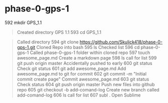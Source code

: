 # phase-0-gps-1

  592  mkdir GPS_1.1
> Created directory GPS 1.1
  593  cd GPS_1.1

> Called directory 
  594  git clone https://github.com/Skulick418/phase-0-gps-1.git
> Cloned Repo into bash
  595  ls
> Checked list 
  596  cd phase-0-gps-1
 > Called phase-0-gps-1 folder within cloned repo
  597  touch awesome_page.md
  > Create a markdown page
  598  ls
  >call for list
  599  git push origin master
  > Accidentally pushed to early 
  600  git status
  >Check git status
  601  git add awesome_page.md
  >Add awesome_page.md to git for commit 
  602  git commit -m "Initial commit create page"
  > Commit awesome_page.md 
  603  git status
  > Check status 
  604  git push origin master
  > Push new files into github repo
  605  git checkout -b add-comand-log
  > Create new branch called add-comand-log
  606  ls
  > call for list
  607  subl .
  >Open Sublime 
